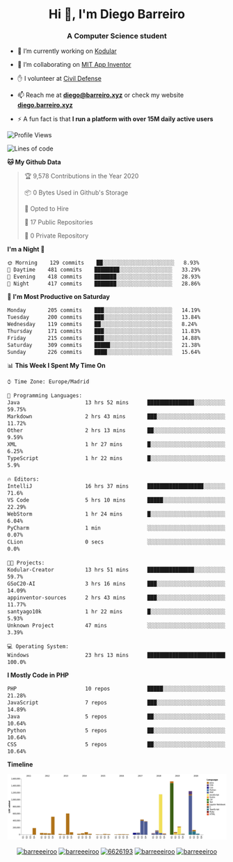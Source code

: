 <h1 align="center">Hi 👋, I'm Diego Barreiro</h1>
<h3 align="center">A Computer Science student</h3>

- 🔭 I’m currently working on [Kodular](https://www.kodular.io)

- 👯 I’m collaborating on [MIT App Inventor](https://github.com/mit-cml/appinventor-sources)

- ✋ I volunteer at [Civil Defense](https://proteccioncivil.sdc.gal)

- 📫 Reach me at **diego@barreiro.xyz** or check my website **[diego.barreiro.xyz](https://diego.barreiro.xyz)**

- ⚡ A fun fact is that **I run a platform with over 15M daily active users**

<!--START_SECTION:waka-->
![Profile Views](http://img.shields.io/badge/Profile%20Views-57-blue)

![Lines of code](https://img.shields.io/badge/From%20Hello%20World%20I%27ve%20Written-21.7%20million%20lines%20of%20code-blue)

**🐱 My Github Data** 

> 🏆 9,578 Contributions in the Year 2020
 > 
> 📦 0 Bytes Used in Github's Storage 
 > 
> 💼 Opted to Hire
 > 
> 📜 17 Public Repositories
 > 
> 🔑 0 Private Repository 
 > 
**I'm a Night 🦉** 

```text
🌞 Morning    129 commits    ██░░░░░░░░░░░░░░░░░░░░░░░   8.93% 
🌆 Daytime    481 commits    ████████░░░░░░░░░░░░░░░░░   33.29% 
🌃 Evening    418 commits    ███████░░░░░░░░░░░░░░░░░░   28.93% 
🌙 Night      417 commits    ███████░░░░░░░░░░░░░░░░░░   28.86%

```
📅 **I'm Most Productive on Saturday** 

```text
Monday       205 commits    ███░░░░░░░░░░░░░░░░░░░░░░   14.19% 
Tuesday      200 commits    ███░░░░░░░░░░░░░░░░░░░░░░   13.84% 
Wednesday    119 commits    ██░░░░░░░░░░░░░░░░░░░░░░░   8.24% 
Thursday     171 commits    ███░░░░░░░░░░░░░░░░░░░░░░   11.83% 
Friday       215 commits    ███░░░░░░░░░░░░░░░░░░░░░░   14.88% 
Saturday     309 commits    █████░░░░░░░░░░░░░░░░░░░░   21.38% 
Sunday       226 commits    ████░░░░░░░░░░░░░░░░░░░░░   15.64%

```


📊 **This Week I Spent My Time On** 

```text
⌚︎ Time Zone: Europe/Madrid

💬 Programming Languages: 
Java                     13 hrs 52 mins      ███████████████░░░░░░░░░░   59.75% 
Markdown                 2 hrs 43 mins       ███░░░░░░░░░░░░░░░░░░░░░░   11.72% 
Other                    2 hrs 13 mins       ██░░░░░░░░░░░░░░░░░░░░░░░   9.59% 
XML                      1 hr 27 mins        █░░░░░░░░░░░░░░░░░░░░░░░░   6.25% 
TypeScript               1 hr 22 mins        █░░░░░░░░░░░░░░░░░░░░░░░░   5.9%

🔥 Editors: 
IntelliJ                 16 hrs 37 mins      ██████████████████░░░░░░░   71.6% 
VS Code                  5 hrs 10 mins       █████░░░░░░░░░░░░░░░░░░░░   22.29% 
WebStorm                 1 hr 24 mins        █░░░░░░░░░░░░░░░░░░░░░░░░   6.04% 
PyCharm                  1 min               ░░░░░░░░░░░░░░░░░░░░░░░░░   0.07% 
CLion                    0 secs              ░░░░░░░░░░░░░░░░░░░░░░░░░   0.0%

🐱‍💻 Projects: 
Kodular-Creator          13 hrs 51 mins      ███████████████░░░░░░░░░░   59.7% 
GSoC20-AI                3 hrs 16 mins       ███░░░░░░░░░░░░░░░░░░░░░░   14.09% 
appinventor-sources      2 hrs 43 mins       ███░░░░░░░░░░░░░░░░░░░░░░   11.77% 
santyago10k              1 hr 22 mins        █░░░░░░░░░░░░░░░░░░░░░░░░   5.93% 
Unknown Project          47 mins             ░░░░░░░░░░░░░░░░░░░░░░░░░   3.39%

💻 Operating System: 
Windows                  23 hrs 13 mins      █████████████████████████   100.0%

```

**I Mostly Code in PHP** 

```text
PHP                      10 repos            █████░░░░░░░░░░░░░░░░░░░░   21.28% 
JavaScript               7 repos             ███░░░░░░░░░░░░░░░░░░░░░░   14.89% 
Java                     5 repos             ██░░░░░░░░░░░░░░░░░░░░░░░   10.64% 
Python                   5 repos             ██░░░░░░░░░░░░░░░░░░░░░░░   10.64% 
CSS                      5 repos             ██░░░░░░░░░░░░░░░░░░░░░░░   10.64%

```


**Timeline**

![Chart not found](https://github.com/barreeeiroo/barreeeiroo/blob/master/charts/bar_graph.png) 


<!--END_SECTION:waka-->

<p align="center">
<a href="https://twitter.com/barreeeiroo" target="blank"><img align="center" src="https://cdn.jsdelivr.net/npm/simple-icons@3.0.1/icons/twitter.svg" alt="barreeeiroo" height="20" width="20" /></a>
<a href="https://linkedin.com/in/barreeeiroo" target="blank"><img align="center" src="https://cdn.jsdelivr.net/npm/simple-icons@3.0.1/icons/linkedin.svg" alt="barreeeiroo" height="20" width="20" /></a>
<a href="https://stackoverflow.com/users/6626193" target="blank"><img align="center" src="https://cdn.jsdelivr.net/npm/simple-icons@3.0.1/icons/stackoverflow.svg" alt="6626193" height="20" width="20" /></a>
<a href="https://fb.com/barreeeiroo" target="blank"><img align="center" src="https://cdn.jsdelivr.net/npm/simple-icons@3.0.1/icons/facebook.svg" alt="barreeeiroo" height="20" width="20" /></a>
<a href="https://instagram.com/barreeeiroo" target="blank"><img align="center" src="https://cdn.jsdelivr.net/npm/simple-icons@3.0.1/icons/instagram.svg" alt="barreeeiroo" height="20" width="20" /></a>
</p>
